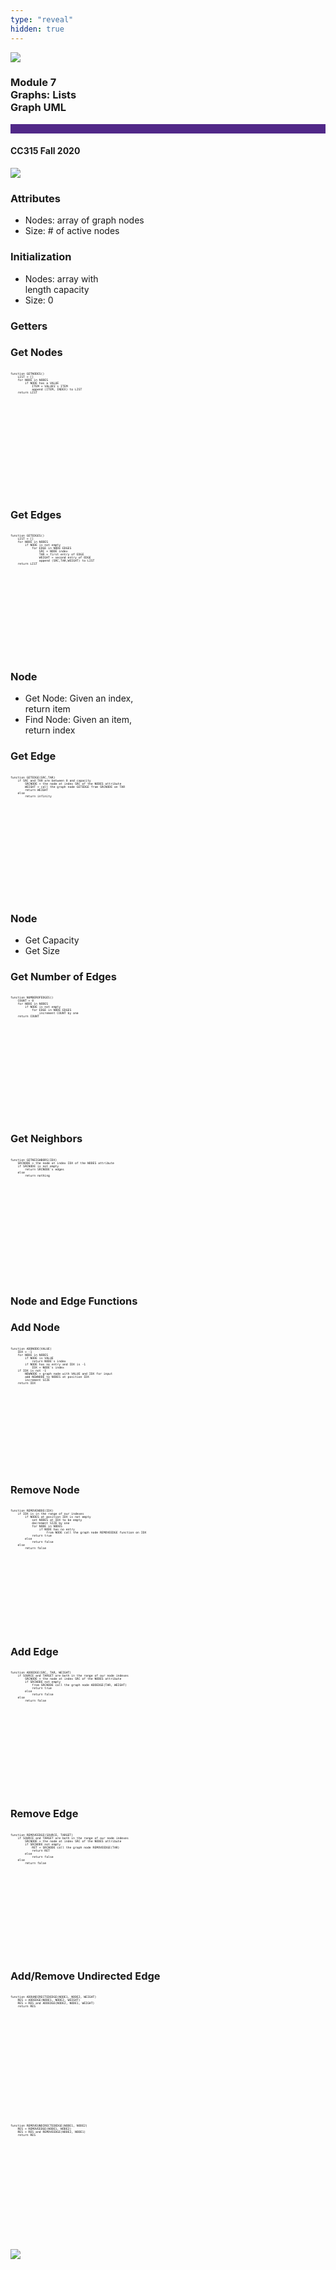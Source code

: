 ```yaml
---
type: "reveal"
hidden: true
---
```


<section>
<img class="stretch plain" src="/images/core-logo-on-white.png">
<h3> Module 7 <br> Graphs: Lists <br> Graph UML</h3>
<hr style="height:15px;color:512888;background-color:512888;">
<h4>CC315 Fall 2020</h4>
</section>

<section>
<img class="stretch plain" src="/images/315_7.5_listUML.svg">
</section>


<section>
<h3>Attributes</h3>
<ul>
<li>Nodes: array of graph nodes </li>
<li>Size: # of active nodes</li>
</ul>
</section>

<section>
<h3>Initialization</h3>
<ul>
<li>Nodes: array with <br/> length capacity </li>
<li>Size: 0</li>
</ul>
</section>

<section>
<h3>Getters</h3>
</section>

<section>
<h3> Get Nodes </h3>
<pre class="" style="font-size: .4em; width: 65%; height: 200px"><code class="python" style="max-height: 1000px;">
function GETNODES()
    LIST = []
    for NODE in NODES
        if NODE has a VALUE
            ITEM = VALUES`s ITEM
            append (ITEM, INDEX) to LIST
    return LIST
</code></pre>
</section>

<section>
<h3> Get Edges </h3>
<pre class="" style="font-size: .4em; width: 65%; height: 200px"><code class="python" style="max-height: 1000px;">
function GETEDGES()
    LIST = []
    for NODE in NODES
        if NODE is not empty
            for EDGE in NODE EDGES
                SRC = NODE index
                TAR = first entry of EDGE
                WEIGHT = second entry of EDGE
                append (SRC,TAR,WEIGHT) to LIST
    return LIST
</code></pre>
</section>

<section>
<h3> Node </h3>
<ul>
<li>Get Node: Given an index,<br/> return item </li>
<li>Find Node: Given an item,<br/>  return index</li>
</ul>
</section>

<section>
<h3> Get Edge </h3>
<pre class="" style="font-size: .4em; width: 85%; height: 200px"><code class="python" style="max-height: 1000px;">
function GETEDGE(SRC,TAR)
    if SRC and TAR are between 0 and capacity
        SRCNODE = the node at index SRC of the NODES attribute
        WEIGHT = call the graph node GETEDGE from SRCNODE on TAR
        return WEIGHT
    else
        return infinity
</code></pre>
</section>

<section>
<h3> Node </h3>
<ul>
<li>Get Capacity</li>
<li>Get Size</li>
</ul>
</section>

<section>
<h3> Get Number of Edges </h3>
<pre class="" style="font-size: .4em; width: 65%; height: 200px"><code class="python" style="max-height: 1000px;">
function NUMBEROFEDGES()
    COUNT = 0
    for NODE in NODES
        if NODE is not empty
            for EDGE in NODE EDGES
                increment COUNT by one
    return COUNT
</code></pre>
</section>

<section>
<h3> Get Neighbors </h3>
<pre class="" style="font-size: .4em; width: 75%; height: 200px"><code class="python" style="max-height: 1000px;">
function GETNEIGHBORS(IDX)
    SRCNODE = the node at index IDX of the NODES attribute
    if SRCNODE is not empty
        return SRCNODE`s edges 
    else
        return nothing
</code></pre>
</section>

<section>
<h3>Node and Edge Functions</h3>
</section>

<section>
<h3> Add Node </h3>
<pre class="" style="font-size: .4em; width: 75%; height: 200px"><code class="python" style="max-height: 1000px;">
function ADDNODE(VALUE)
    IDX = -1
    for NODE in NODES
        if NODE is VALUE 
            return NODE`s index
        if NODE has no entry and IDX is -1
            IDX = NODE`s index
    if IDX is not -1
        NEWNODE = graph node with VALUE and IDX for input
        add NEWNODE to NODES at position IDX
        increment SIZE
    return IDX
</code></pre>
</section>

<section>
<h3> Remove Node </h3>
<pre class="" style="font-size: .4em; width: 100%; height: 200px"><code class="python" style="max-height: 1000px;">
function REMOVENODE(IDX)
    if IDX is in the range of our indexes 
        if NODES at position IDX is not empty
            set NODES at IDX to be empty
            decrement SIZE by one
            for NODE in NODES
                if NODE has no entry
                    from NODE call the graph node REMOVEEDGE function on IDX
            return true
        else
            return false
    else
        return false 
</code></pre>
</section>

<section>
<h3> Add Edge </h3>
<pre class="" style="font-size: .4em; width: 85%; height: 200px"><code class="python" style="max-height: 1000px;">
function ADDEDGE(SRC, TAR, WEIGHT)
    if SOURCE and TARGET are both in the range of our node indexes
        SRCNODE = the node at index SRC of the NODES attribute
        if SRCNODE not empty
            from SRCNODE call the graph node ADDEDGE(TAR, WEIGHT)
            return true 
        else
            return false
    else
        return false
</code></pre>
</section>

<section>
<h3> Remove Edge </h3>
<pre class="" style="font-size: .4em; width: 85%; height: 200px"><code class="python" style="max-height: 1000px;">
function REMOVEEDGE(SOURCE, TARGET)
    if SOURCE and TARGET are both in the range of our node indexes
        SRCNODE = the node at index SRC of the NODES attribute
        if SRCNODE not empty
            RET = SRCNODE call the graph node REMOVEEDGE(TAR)
            return RET 
        else
            return false
    else
        return false
</code></pre>
</section>

<section>
<h3> Add/Remove Undirected Edge </h3>
<pre class="" style="font-size: .4em; width: 65%; height: 200px"><code class="python" style="max-height: 1000px;">
function ADDUNDIRECTEDEDGE(NODE1, NODE2, WEIGHT)
    RES = ADDEDGE(NODE1, NODE2, WEIGHT)
    RES = RES and ADDEDGE(NODE2, NODE1, WEIGHT)
    return RES
</code></pre>

<pre class="" style="font-size: .4em; width: 65%; height: 200px"><code class="python" style="max-height: 1000px;">
function REMOVEUNDIRECTEDEDGE(NODE1, NODE2)
    RES = REMOVEEDGE(NODE1, NODE2)
    RES = RES and REMOVEEDGE(NODE2, NODE1)
    return RES
</code></pre>
</section>


<section>
<img class="stretch plain" src="/images/315_7.5_listUML.svg">
</section>


